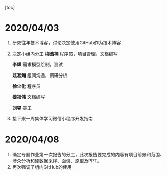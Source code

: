 [toc]

# 2020/04/03

1. 研究往年技术博客，讨论决定使用GitHub作为技术博客

2. 决定小组内分工
   **梅浩楠**  程序员，项目管理，文档编写

   **李辉**      需求模型绘制，测试

   **姚凇瀚**  组间沟通，调研分析

   **徐尘化**  程序员

   **姜福伟** 文档编写

   **刘睿**    美工

3. 接下来一周集体学习微信小程序开发指南

# 2020/04/08

1. 确定专题作业第一次报告的分工，此次报告要完成的内容有项目前景和范围、涉众分析和硬数据采样、面谈、原型及PPT。
2. 再次强调了组内GitHub的使用

